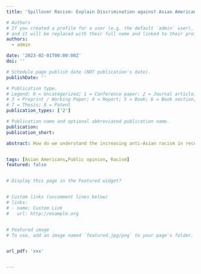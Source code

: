 ```yaml
---
title: 'Spillover Racism: Explain Discrimination against Asian Americans'

# Authors
# If you created a profile for a user (e.g. the default `admin` user), write the username (folder name) here
# and it will be replaced with their full name and linked to their profile.
authors:
  - admin

date: '2023-02-01T00:00:00Z'
doi: ''

# Schedule page publish date (NOT publication's date).
publishDate: ''

# Publication type.
# Legend: 0 = Uncategorized; 1 = Conference paper; 2 = Journal article;
# 3 = Preprint / Working Paper; 4 = Report; 5 = Book; 6 = Book section;
# 7 = Thesis; 8 = Patent
publication_types: ['2']

# Publication name and optional abbreviated publication name.
publication: 
publication_short: 

abstract: How do we understand the increasing anti-Asian racism in recent years? I argue that the discrimination against Asian American results from the perception of threats from Asian countries. Americans regard these Asian citizens as a symbol of foreign threats and a possible approach through which foreign threats reach them. Therefore, they transfer their negative attitude toward Asian countries to Asian Americans. I call this type of racism spillover racism. Using data from ANES 2020, the study provides evidence for the existence of spillover racism. Results indicate that Americans who perceive more threats from Asian countries are more likely to have negative attitudes towards Asian Americans, preferring fewer Asian American politicians and believing that they have too much influence in American politics, despite their underrepresentation in U.S. politics. This research note provides insight into the mechanism underlying the rise in discrimination against Asian Americans during the Covid-19 outbreak and suggests that the increasing tension between China and the U.S. will lead to further discrimination against Asian Americans. The findings highlight the importance of understanding the impact of foreign policy and international relations on domestic racial attitudes and discrimination.


tags: [Asian Americans,Public opinion, Racism]
featured: false


# Display this page in the Featured widget?


# Custom links (uncomment lines below)
# links:
# - name: Custom Link
#   url: http://example.org


# Featured image
# To use, add an image named `featured.jpg/png` to your page's folder.


url_pdf: 'xxx'


---
```


